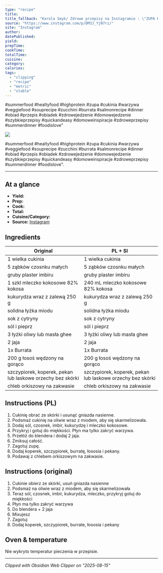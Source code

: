 ```yaml
---
type: "recipe"
title:
title_fallback: "Karola Smyk/ Zdrowe przepisy na Instagramie : \"ZUPA KREM Z CUKINII I KUKURYDZY z mleczkiem koksowym, imbirem, cytryną podana z BURRATĄ i ŁOSOSIEM 😍👌👌👌taka prosta do zrobienia, a tak niewiarygodnie dobra!Polecam każdemu! To najlepszy sposób na taką wielką cukinie :)♥️⬇️▶️ Przepis na zupę krem z cukinii @smyk_w_kuchni_blog - 1 wielka cukinia - 5 ząbków czosnku małych - gruby plaster imbiru - 1 szkl mleczko kokosowe 82% kokosa - kukurydza wraz z zalewą 250 g - solidna łyżka miodu - sok z cytryny - sól i pieprz - 3 łyżki oliwy lub masła ghee Ponadto:- 2 jaja - 1x Burrata - 200 g łosoś wędzony na gorąco lub jak wolisz krewetki/ kurczak / chipsy z boczku lub cieciorka pieczona - szczypiorek, koperek, pekan lub laskowe orzechy bez skórki - chleb orkiszowy na zakwasie Wykonanie Zostaw ♥️▶️⬇️ zapisz film na później!Cukinie obierz ze skórki, usuń gniazda nasienne. Podsmaż na oliwie wraz z miodem, aby się skarmelizowała, teraz sól, czosnek, imbir, kukurydza, mleczko, przykryj gotuj do miękkości. Płyn ma tylko zakryć warzywa. Do blendera + 2 jaja. Mixujesz. Zagotuj. Dodaj koperek, szczypiorek, burrate, łososia i pekany. Życzę smacznego ♥️♥️♥️♥️😘#summerfood #healtyfood #highprotein #zupa #cukinia #warzywa #veggiefood #souprecipe #zucchini #burrata #salmonrecipe #dinner #obiad #przepis #obiadek #zdrowejedzenie #domowejedzenie #szybkieprzepisy #quickandeasy #domoweinspiracje #zdroweprzepisy #summerdinner #foodislove\""
source: "https://www.instagram.com/p/DM3J_YjN7ri/"
site: "Instagram"
author:
datePublished:
yield:
prepTime:
cookTime:
totalTime:
cuisine:
category:
calories:
tags:
  - "clipping"
  - "recipe"
  - "metric"
  - "stable"
---
```


#summerfood #healtyfood #highprotein #zupa #cukinia #warzywa #veggiefood #souprecipe #zucchini #burrata #salmonrecipe #dinner #obiad #przepis #obiadek #zdrowejedzenie #domowejedzenie #szybkieprzepisy #quickandeasy #domoweinspiracje #zdroweprzepisy #summerdinner #foodislove"

![](https://scontent-waw2-2.cdninstagram.com/v/t51.82787-15/527339846_18496294804064543_2118912748356575268_n.jpg?stp=cmp1_dst-jpg_e35_s640x640_tt6&_nc_cat=102&ccb=1-7&_nc_sid=18de74&_nc_ohc=vGQe28SKnkgQ7kNvwEN3Ffu&_nc_oc=AdmhRyHpqSnu6iJ7xpYZMO0HjFNIhhDMQBM-UWbHmybck9H-fBwGIksdPSU6mKMY7zs&_nc_zt=23&_nc_ht=scontent-waw2-2.cdninstagram.com&_nc_gid=XG-c2b2ZU7r99Lebq1lMog&oh=00_AfUwQP9NxA1JMqJdxD0yccHj7I06VESP_wDM3UkUxjxAnA&oe=68A58228)


#summerfood #healtyfood #highprotein #zupa #cukinia #warzywa #veggiefood #souprecipe #zucchini #burrata #salmonrecipe #dinner #obiad #przepis #obiadek #zdrowejedzenie #domowejedzenie #szybkieprzepisy #quickandeasy #domoweinspiracje #zdroweprzepisy #summerdinner #foodislove".

---

## At a glance
- **Yield:** 
- **Prep:** 
- **Cook:** 
- **Total:** 
- **Cuisine/Category:**  
- **Source:** [Instagram](https://www.instagram.com/p/DM3J_YjN7ri/)

## Ingredients
| Original | PL + SI |
|----------|----------|
| 1 wielka cukinia | 1 wielka cukinia |
| 5 ząbków czosnku małych | 5 ząbków czosnku małych |
| gruby plaster imbiru | gruby plaster imbiru |
| 1 szkl mleczko kokosowe 82% kokosa | 240 mL mleczko kokosowe 82% kokosa |
| kukurydza wraz z zalewą 250 g | kukurydza wraz z zalewą 250 g |
| solidna łyżka miodu | solidna łyżka miodu |
| sok z cytryny | sok z cytryny |
| sól i pieprz | sól i pieprz |
| 3 łyżki oliwy lub masła ghee | 3 łyżki oliwy lub masła ghee |
| 2 jaja | 2 jaja |
| 1x Burrata | 1x Burrata |
| 200 g łosoś wędzony na gorąco | 200 g łosoś wędzony na gorąco |
| szczypiorek, koperek, pekan lub laskowe orzechy bez skórki | szczypiorek, koperek, pekan lub laskowe orzechy bez skórki |
| chleb orkiszowy na zakwasie | chleb orkiszowy na zakwasie |

## Instructions (PL)
1. Cukinię obrać ze skórki i usunąć gniazda nasienne.
2. Podsmaż cukinię na oliwie wraz z miodem, aby się skarmelizowała.
3. Dodaj sól, czosnek, imbir, kukurydzę i mleczko kokosowe.
4. Przykryj i gotuj do miękkości. Płyn ma tylko zakryć warzywa.
5. Przełóż do blendera i dodaj 2 jaja.
6. Zmiksuj całość.
7. Zagotuj zupę.
8. Dodaj koperek, szczypiorek, burratę, łososia i pekany.
9. Podawaj z chlebem orkiszowym na zakwasie.

## Instructions (original)
1. Cukinie obierz ze skórki, usuń gniazda nasienne
2. Podsmaż na oliwie wraz z miodem, aby się skarmelizowała
3. Teraz sól, czosnek, imbir, kukurydza, mleczko, przykryj gotuj do miękkości
4. Płyn ma tylko zakryć warzywa
5. Do blendera + 2 jaja
6. Mixujesz
7. Zagotuj
8. Dodaj koperek, szczypiorek, burrate, łososia i pekany

## Oven & temperature
Nie wykryto temperatur pieczenia w przepisie.

---
*Clipped with Obsidian Web Clipper on \"2025-08-15\"*